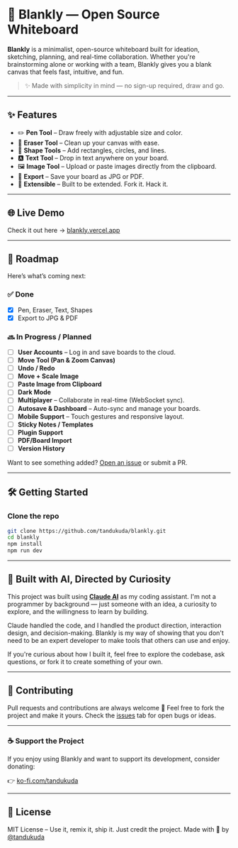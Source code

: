 # 🧼 Blankly — Open Source Whiteboard

**Blankly** is a minimalist, open-source whiteboard built for ideation, sketching, planning, and real-time collaboration. Whether you're brainstorming alone or working with a team, Blankly gives you a blank canvas that feels fast, intuitive, and fun.

> ✨ Made with simplicity in mind — no sign-up required, draw and go.

---

## ✨ Features

- ✏️ **Pen Tool** – Draw freely with adjustable size and color.
- 🧼 **Eraser Tool** – Clean up your canvas with ease.
- 🔲 **Shape Tools** – Add rectangles, circles, and lines.
- 🅰️ **Text Tool** – Drop in text anywhere on your board.
- 🖼️ **Image Tool** – Upload or paste images directly from the clipboard.
- 📝 **Export** – Save your board as JPG or PDF.
- 🧩 **Extensible** – Built to be extended. Fork it. Hack it.

---

## 🌐 Live Demo

Check it out here → [blankly.vercel.app](https://blankly.vercel.app)

---

## 🚀 Roadmap

Here’s what’s coming next:

### ✅ Done
- [x] Pen, Eraser, Text, Shapes
- [x] Export to JPG & PDF

### 🔜 In Progress / Planned
- [ ] **User Accounts** – Log in and save boards to the cloud.
- [ ] **Move Tool (Pan & Zoom Canvas)**
- [ ] **Undo / Redo**
- [ ] **Move + Scale Image**
- [ ] **Paste Image from Clipboard**
- [ ] **Dark Mode**
- [ ] **Multiplayer** – Collaborate in real-time (WebSocket sync).
- [ ] **Autosave & Dashboard** – Auto-sync and manage your boards.
- [ ] **Mobile Support** – Touch gestures and responsive layout.
- [ ] **Sticky Notes / Templates**
- [ ] **Plugin Support**
- [ ] **PDF/Board Import**
- [ ] **Version History**

Want to see something added? [Open an issue](https://github.com/tandukuda/blankly/issues) or submit a PR.

---

## 🛠 Getting Started

### Clone the repo

```bash
git clone https://github.com/tandukuda/blankly.git
cd blankly
npm install
npm run dev
```
---

## 🤖 Built with AI, Directed by Curiosity

This project was built using [**Claude AI**](https://claude.ai/) as my coding assistant. I'm not a programmer by background — just someone with an idea, a curiosity to explore, and the willingness to learn by building.

Claude handled the code, and I handled the product direction, interaction design, and decision-making. Blankly is my way of showing that you don't need to be an expert developer to make tools that others can use and enjoy.

If you're curious about how I built it, feel free to explore the codebase, ask questions, or fork it to create something of your own.

---

## 🤝 Contributing

Pull requests and contributions are always welcome 🙌
Feel free to fork the project and make it yours. Check the [issues](https://github.com/tandukuda/Blankly/issues) tab for open bugs or ideas.

---

### ☕ Support the Project
If you enjoy using Blankly and want to support its development, consider donating:

👉 [ko-fi.com/tandukuda](https://ko-fi.com/tandukuda)

---

## 📄 License

MIT License – Use it, remix it, ship it. Just credit the project.
Made with 🖤 by [@tandukuda](https://github.com/tandukuda/)
